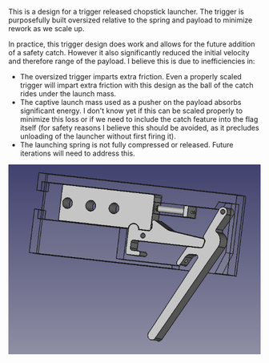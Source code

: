 This is a design for a trigger released chopstick launcher.  The trigger is purposefully built oversized relative to the spring and payload to minimize rework as we scale up.

In practice, this trigger design does work and allows for the future addition of a safety catch.  However it also significantly reduced the initial velocity and therefore range of the payload.  I believe this is due to inefficiencies in:
  * The oversized trigger imparts extra friction.  Even a properly scaled trigger will impart extra friction with this design as the ball of the catch rides under the launch mass. 
  * The captive launch mass used as a pusher on the payload absorbs significant energy.  I don't know yet if this can be scaled properly to minimize this loss or if we need to include the catch feature into the flag itself (for safety reasons I believe this should be avoided, as it precludes unloading of the launcher without first firing it).
  * The launching spring is not fully compressed or released.  Future iterations will need to address this.

  ![CAD Render](./images/cad.png)